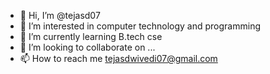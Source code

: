 - 👋 Hi, I’m @tejasd07
- 👀 I’m interested in computer technology and programming
- 🌱 I’m currently learning B.tech  cse
- 💞️ I’m looking to collaborate on ...
- 📫 How to reach me tejasdwivedi07@gmail.com

<!---
tejasd07/tejasd07 is a ✨ special ✨ repository because its `README.md` (this file) appears on your GitHub profile.
You can click the Preview link to take a look at your changes.
--->
